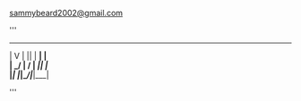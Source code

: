 sammybeard2002@gmail.com

'''
 __ __ _  _ ___ _    
|  V  | || | __| |   
| \_/ | \/ | _|| |_  
|_| |_|\__/|___|___| 
                                     
'''